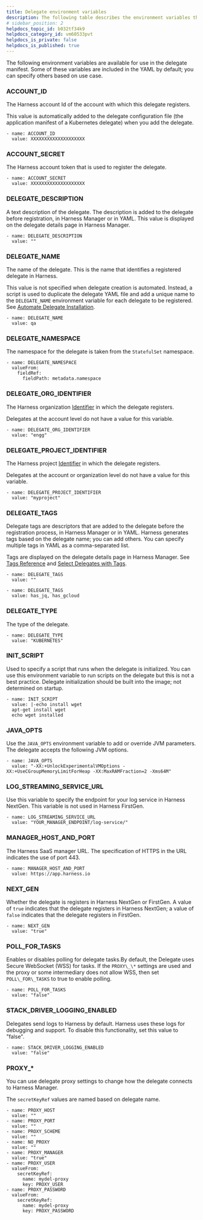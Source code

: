 ```yaml
---
title: Delegate environment variables
description: The following table describes the environment variables that apply to the delegate manifest. Some of these variables are included in the YAML by default; you can specify others based on use case…
# sidebar_position: 2
helpdocs_topic_id: b032tf34k9
helpdocs_category_id: vm60533pvt
helpdocs_is_private: false
helpdocs_is_published: true
---
```



The following environment variables are available for use in the delegate manifest. Some of these variables are included in the YAML by default; you can specify others based on use case.

### ACCOUNT_ID

The Harness account Id of the account with which this delegate registers.

This value is automatically added to the delegate configuration file (the application manifest of a Kubernetes delegate) when you add the delegate.  

```
- name: ACCOUNT_ID
  value: XXXXXXXXXXXXXXXXXXXX 
```

### ACCOUNT_SECRET

The Harness account token that is used to register the delegate.

```
- name: ACCOUNT_SECRET
  value: XXXXXXXXXXXXXXXXXXXX 
```

### DELEGATE_DESCRIPTION

A text description of the delegate. The description is added to the delegate before registration, in Harness Manager or in YAML. This value is displayed on the delegate details page in Harness Manager. 

```
- name: DELEGATE_DESCRIPTION
  value: ""
```

### DELEGATE_NAME

The name of the delegate. This is the name that identifies a registered delegate in Harness. 

This value is not specified when delegate creation is automated. Instead, a script is used to duplicate the delegate YAML file and add a unique name to the `DELEGATE_NAME` environment variable for each delegate to be registered. See [Automate Delegate Installation](/docs/platform/2_Delegates/install-delegates/automate-delegate-installation.md). 

```
- name: DELEGATE_NAME
  value: qa 
```

### DELEGATE_NAMESPACE 

The namespace for the delegate is taken from the `StatefulSet` namespace. 

```
- name: DELEGATE_NAMESPACE
  valueFrom:
    fieldRef:
      fieldPath: metadata.namespace 
```

### DELEGATE_ORG_IDENTIFIER

The Harness organization [Identifier](../../20_References/entity-identifier-reference.md) in which the delegate registers.

Delegates at the account level do not have a value for this variable. 

```
- name: DELEGATE_ORG_IDENTIFIER
  value: "engg"
```

### DELEGATE_PROJECT_IDENTIFIER

The Harness project [Identifier](../../20_References/entity-identifier-reference.md) in which the delegate registers. 

Delegates at the account or organization level do not have a value for this variable.

```
- name: DELEGATE_PROJECT_IDENTIFIER
  value: "myproject"
```

### DELEGATE_TAGS

Delegate tags are descriptors that are added to the delegate before the registration process, in Harness Manager or in YAML. Harness generates tags based on the delegate name; you can add others. You can specify multiple tags in YAML as a comma-separated list.

Tags are displayed on the delegate details page in Harness Manager. See [Tags Reference](../../20_References/tags-reference.md) and [Select Delegates with Tags](/docs/platform/Delegates/manage-delegates/select-delegates-with-selectors.md). 

```
- name: DELEGATE_TAGS
  value: ""
  
- name: DELEGATE_TAGS
  value: has_jq, has_gcloud 
```

### DELEGATE_TYPE

The type of the delegate.

```
- name: DELEGATE_TYPE
  value: "KUBERNETES" 
```
### INIT_SCRIPT

Used to specify a script that runs when the delegate is initialized. You can use this environment variable to run scripts on the delegate but this is not a best practice. Delegate initialization should be built into the image; not determined on startup.

```
- name: INIT_SCRIPT
  value: |-echo install wget 
  apt-get install wget
  echo wget installed
```

### JAVA_OPTS 

Use the `JAVA_OPTS` environment variable to add or override JVM parameters. The delegate accepts the following JVM options.

```
- name: JAVA_OPTS
  value: "-XX:+UnlockExperimentalVMOptions -XX:+UseCGroupMemoryLimitForHeap -XX:MaxRAMFraction=2 -Xms64M"
``` 

### LOG_STREAMING_SERVICE_URL

Use this variable to specify the endpoint for your log service in Harness NextGen. This variable is not used in Harness FirstGen.

```
- name: LOG_STREAMING_SERVICE_URL
  value: "YOUR_MANAGER_ENDPOINT/log-service/"
```


### MANAGER_HOST_AND_PORT

The Harness SaaS manager URL. The specification of HTTPS in the URL indicates the use of port 443. 

```
- name: MANAGER_HOST_AND_PORT
  value: https://app.harness.io 
```

### NEXT_GEN

Whether the delegate is registers in Harness NextGen or FirstGen. A value of `true` indicates that the delegate registers in Harness NextGen; a value of `false` indicates that the delegate registers in FirstGen. 

```
- name: NEXT_GEN
  value: "true" 
```

### POLL_FOR_TASKS

Enables or disables polling for delegate tasks.By default, the Delegate uses Secure WebSocket (WSS) for tasks. If the `PROXY\_\*` settings are used and the proxy or some intermediary does not allow WSS, then set `POLL\_FOR\_TASKS` to true to enable polling. 

```
- name: POLL_FOR_TASKS
  value: "false" 
```

### STACK_DRIVER_LOGGING_ENABLED

Delegates send logs to Harness by default. Harness uses these logs for debugging and support. To disable this functionality, set this value to "false". 

```
- name: STACK_DRIVER_LOGGING_ENABLED
  value: "false" 
```

### PROXY_*

You can use delegate proxy settings to change how the delegate connects to Harness Manager.

The `secretKeyRef` values are named based on delegate name. 

```
- name: PROXY_HOST
  value: "" 
- name: PROXY_PORT
  value: ""   
- name: PROXY_SCHEME
  value: "" 
- name: NO_PROXY
  value: ""
- name: PROXY_MANAGER
  value: "true"  
- name: PROXY_USER
  valueFrom: 
    secretKeyRef:
      name: mydel-proxy
      key: PROXY_USER 
- name: PROXY_PASSWORD
  valueFrom:
    secretKeyRef:
      name: mydel-proxy
      key: PROXY_PASSWORD
```

